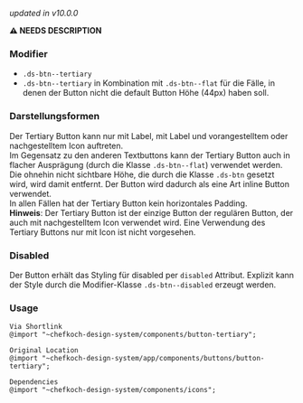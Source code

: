 *updated in v10.0.0*

__⚠️ NEEDS DESCRIPTION__
### Modifier
* `.ds-btn--tertiary`
* `.ds-btn--tertiary` in Kombination mit `.ds-btn--flat` für die Fälle, in denen der Button nicht die default Button Höhe (44px) haben soll.

### Darstellungsformen
Der Tertiary Button kann nur mit Label, mit Label und vorangestelltem oder nachgestelltem Icon auftreten.<br>
Im Gegensatz zu den anderen Textbuttons kann der Tertiary Button auch in flacher Ausprägung (durch die Klasse `.ds-btn--flat`) verwendet werden. Die ohnehin nicht sichtbare Höhe, die durch die Klasse `.ds-btn` gesetzt wird, wird damit entfernt. Der Button wird dadurch als eine Art inline Button verwendet.<br>
In allen Fällen hat der Tertiary Button kein horizontales Padding.<br>
__Hinweis__: Der Tertiary Button ist der einzige Button der regulären Button, der auch mit nachgestelltem Icon verwendet wird. Eine Verwendung des Tertiary Buttons nur mit Icon ist nicht vorgesehen.

### Disabled
Der Button erhält das Styling für disabled per `disabled` Attribut. Explizit kann der Style durch die Modifier-Klasse `.ds-btn--disabled` erzeugt werden.

### Usage  
    
    Via Shortlink 
    @import "~chefkoch-design-system/components/button-tertiary";
    
    Original Location
    @import "~chefkoch-design-system/app/components/buttons/button-tertiary";

    Dependencies
    @import "~chefkoch-design-system/components/icons";